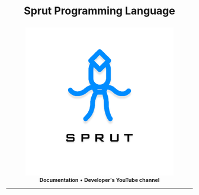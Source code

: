 # <p align="center">Sprut Programming Language</p>
<p align="center">
  <img src="img/sprut_language_icon.png" width="400"></img>
  <br>
  <b>Documentation</b> • <b>Developer's YouTube channel</b>
  <hr>
</p>
